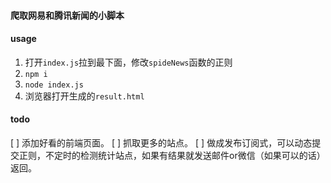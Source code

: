 #### 爬取网易和腾讯新闻的小脚本

#### usage 
1. 打开`index.js`拉到最下面，修改`spideNews`函数的正则
2. `npm i`
3. `node index.js`
4. 浏览器打开生成的`result.html`

#### todo
[ ] 添加好看的前端页面。
[ ] 抓取更多的站点。
[ ] 做成发布订阅式，可以动态提交正则，不定时的检测统计站点，如果有结果就发送邮件or微信（如果可以的话）返回。